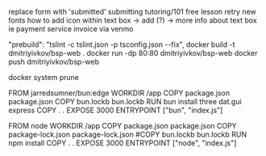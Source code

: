 replace form with 'submitted' submitting
tutoring/101
free lesson
retry new fonts
how to add icon within text box -> add (?) -> more info about text box ie payment service
invoice via venmo



"prebuild": "tslint -c tslint.json -p tsconfig.json --fix",
docker build -t dmitriyivkov/bsp-web .
docker run -dp 80:80 dmitriyivkov/bsp-web
docker push dmitriyivkov/bsp-web

docker system prune

FROM jarredsumner/bun:edge
WORKDIR /app
COPY package.json package.json
COPY bun.lockb bun.lockb
RUN bun install three dat.gui express
COPY . .
EXPOSE 3000
ENTRYPOINT ["bun", "index.js"]

FROM node
WORKDIR /app
COPY package.json package.json
COPY package-lock.json package-lock.json
#COPY bun.lockb bun.lockb
RUN npm install
COPY . .
EXPOSE 3000
ENTRYPOINT ["node", "index.js"]
